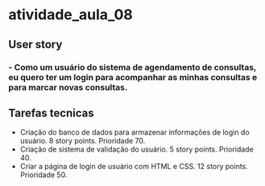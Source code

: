 # atividade_aula_08

## User story
### - Como um usuário do sistema de agendamento de consultas, eu quero ter um login para acompanhar as minhas consultas e para marcar novas consultas.

## Tarefas tecnicas
- Criação do banco de dados para armazenar informações de login do usuário. 8 story points. Prioridade 70.
- Criação de sistema de validação do usuário. 5 story points. Prioridade 40.
- Criar a página de login de usuário com HTML e CSS. 12 story points. Prioridade 50.

